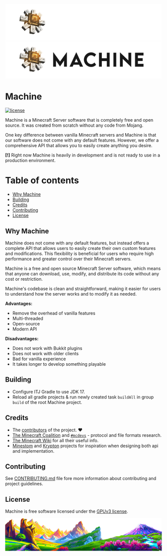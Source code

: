 ![banner](.github/assets/text_banner_dark.png#gh-dark-mode-only)
![banner](.github/assets/text_banner_light.png#gh-light-mode-only)

# Machine

[![license](https://img.shields.io/github/license/machinemc/machine?style=for-the-badge&color=657185)](LICENSE)

Machine is a Minecraft Server software that is completely free and open source.
It was created from scratch without any code from Mojang.

One key difference between vanilla Minecraft servers and Machine is that our
software does not come with any default features. However, we offer a
comprehensive API that allows you to easily create anything you desire.

**[!]** Right now Machine is heavily in development and is not ready to use in
a production environment.

# Table of contents
* [Why Machine](#why-machine)
* [Building](#building)
* [Credits](#credits)
* [Contributing](#contributing)
* [License](#license)

## Why Machine

Machine does not come with any default features,
but instead offers a complete API that allows users to easily create their
own custom features and modifications. This flexibility is beneficial for users who require high
performance and greater control over their Minecraft servers.

Machine is a free and open source Minecraft Server software,
which means that anyone can download, use, modify, and distribute its code
without any cost or restriction.

Machine's codebase is clean and straightforward, making it easier for
users to understand how the server works and to modify it as needed.

**Advantages:**
* Remove the overhead of vanilla features
* Multi-threaded
* Open-source
* Modern API

**Disadvantages:**
* Does not work with Bukkit plugins
* Does not work with older clients
* Bad for vanilla experience
* It takes longer to develop something playable

## Building
* Configure ITJ Gradle to use JDK 17.
* Reload all gradle projects & run newly created task `buildAll` in group `build` of the root Machine project.

## Credits
* The [contributors](https://github.com/MachineMC/Machine/graphs/contributors) of the project. ❤️
* [The Minecraft Coalition](https://wiki.vg/) and [`#mcdevs`](https://github.com/mcdevs) - protocol and file formats research.
* [The Minecraft Wiki](https://minecraft.gamepedia.com/Minecraft_Wiki) for all their useful info.
* [Minestom](https://github.com/Minestom) and [Krypton](https://github.com/KryptonMC) projects for inspiration when designing both api and implementation.

## Contributing
See [CONTRIBUTING.md](CONTRIBUTING.md) file fore more information about contributing and project guidelines.

## License
Machine is free software licensed under the [GPUv3 license](LICENSE).

![bottom](.github/assets/bottom.png)
